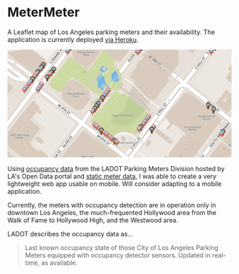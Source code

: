 # MeterMeter
A Leaflet map of Los Angeles parking meters and their availability. The application is currently deployed [via Heroku](<http://metermeter.herokuapp.com/>).

![Example](Screengrab.png)

Using [occupancy data](<https://data.lacity.org/A-Livable-and-Sustainable-City/Parking-Meter-Occupancy/e7h6-4a3e>) from the LADOT Parking Meters Division hosted by LA's Open Data portal and [static meter data](https://data.lacity.org/A-Livable-and-Sustainable-City/Parking-Meter-Inventory/s49e-q6j2), I was able to create a very lightweight web app usable on mobile. Will consider adapting to a mobile application.

Currently, the meters with occupancy detection are in operation only in downtown Los Angeles, the much-frequented Hollywood area from the Walk of Fame to Hollywood High, and the Westwood area.

LADOT describes the occupancy data as... 

> Last known occupancy state of those City of Los Angeles Parking Meters equipped with occupancy detector sensors. Updated in real-time, as available.   
